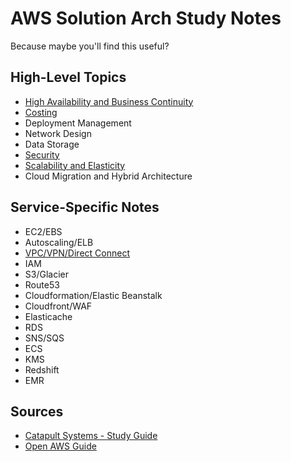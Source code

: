 # AWS Solution Arch Study Notes
Because maybe you'll find this useful?

## High-Level Topics

* [High Availability and Business Continuity](ha.md)
* [Costing](costing.md)
* Deployment Management
* Network Design
* Data Storage
* [Security](security.md)
* [Scalability and Elasticity](scalability.md)
* Cloud Migration and Hybrid Architecture

## Service-Specific Notes
* EC2/EBS
* Autoscaling/ELB
* [VPC/VPN/Direct Connect](vpc.md)
* IAM
* S3/Glacier
* Route53
* Cloudformation/Elastic Beanstalk
* Cloudfront/WAF
* Elasticache
* RDS
* SNS/SQS
* ECS
* KMS
* Redshift
* EMR

## Sources
* [Catapult Systems - Study Guide](http://blogs.catapultsystems.com/cmoore/archive/2016/01/27/aws-certified-solutions-architect-study-guide-introduction/)
* [Open AWS Guide](https://github.com/open-guides/og-aws)
